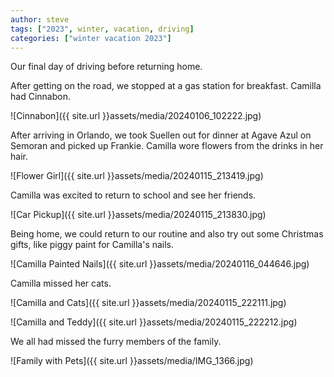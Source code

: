 ```yaml
---
author: steve
tags: ["2023", winter, vacation, driving]
categories: ["winter vacation 2023"]
---
```

Our final day of driving before returning home.  

After getting on the road, we stopped at a gas station for breakfast.  Camilla had Cinnabon.  

![Cinnabon]({{ site.url }}assets/media/20240106_102222.jpg)  

After arriving in Orlando, we took Suellen out for dinner at Agave Azul on Semoran and picked up Frankie.  Camilla wore flowers from the drinks in her hair.  

![Flower Girl]({{ site.url }}assets/media/20240115_213419.jpg)  

Camilla was excited to return to school and see her friends.  

![Car Pickup]({{ site.url }}assets/media/20240115_213830.jpg)  

Being home, we could return to our routine and also try out some Christmas gifts, like piggy paint for Camilla's nails.  

![Camilla Painted Nails]({{ site.url }}assets/media/20240116_044646.jpg)  

Camilla missed her cats.  

![Camilla and Cats]({{ site.url }}assets/media/20240115_222111.jpg)  

![Camilla and Teddy]({{ site.url }}assets/media/20240115_222212.jpg)  

We all had missed the furry members of the family.  

![Family with Pets]({{ site.url }}assets/media/IMG_1366.jpg)  

